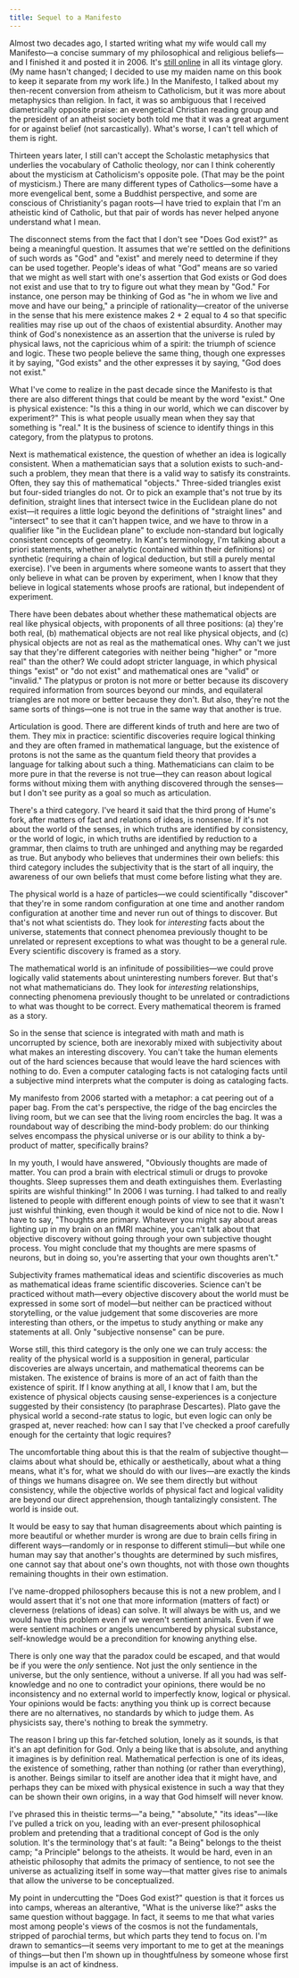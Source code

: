 ```yaml
---
title: Sequel to a Manifesto
---
```


Almost two decades ago, I started writing what my wife would call my Manifesto—a concise summary of my philosophical and religious beliefs—and I finished it and posted it in 2006. It's [still online](http://pivarski.watson.org/manifesto.html) in all its vintage glory. (My name hasn't changed; I decided to use my maiden name on this book to keep it separate from my work life.) In the Manifesto, I talked about my then-recent conversion from atheism to Catholicism, but it was more about metaphysics than religion. In fact, it was so ambiguous that I received diametrically opposite praise: an evengetical Christian reading group and the president of an atheist society both told me that it was a great argument for or against belief (not sarcastically). What's worse, I can't tell which of them is right.

Thirteen years later, I still can't accept the Scholastic metaphysics that underlies the vocabulary of Catholic theology, nor can I think coherently about the mysticism at Catholicism's opposite pole. (That may be the point of mysticism.) There are many different types of Catholics—some have a more evengelical bent, some a Buddhist perspective, and some are conscious of Christianity's pagan roots—I have tried to explain that I'm an atheistic kind of Catholic, but that pair of words has never helped anyone understand what I mean.

The disconnect stems from the fact that I don't see "Does God exist?" as being a meaningful question. It assumes that we're settled on the definitions of such words as "God" and "exist" and merely need to determine if they can be used together. People's ideas of what "God" means are so varied that we might as well start with one's assertion that God exists or God does not exist and use that to try to figure out what they mean by "God." For instance, one person may be thinking of God as "he in whom we live and move and have our being," a principle of rationality—creator of the universe in the sense that his mere existence makes 2 + 2 equal to 4 so that specific realities may rise up out of the chaos of existential absurdity. Another may think of God's nonexistence as an assertion that the universe is ruled by physical laws, not the capricious whim of a spirit: the triumph of science and logic. These two people believe the same thing, though one expresses it by saying, "God exists" and the other expresses it by saying, "God does not exist."

What I've come to realize in the past decade since the Manifesto is that there are also different things that could be meant by the word "exist." One is physical existence: "Is this a thing in our world, which we can discover by experiment?" This is what people usually mean when they say that something is "real." It is the business of science to identify things in this category, from the platypus to protons.

Next is mathematical existence, the question of whether an idea is logically consistent. When a mathematician says that a solution exists to such-and-such a problem, they mean that there is a valid way to satisfy its constraints. Often, they say this of mathematical "objects." Three-sided triangles exist but four-sided triangles do not. Or to pick an example that's not true by its definition, straight lines that intersect twice in the Euclidean plane do not exist—it requires a little logic beyond the definitions of "straight lines" and "intersect" to see that it can't happen twice, and we have to throw in a qualifier like "in the Euclidean plane" to exclude non-standard but logically consistent concepts of geometry. In Kant's terminology, I'm talking about a priori statements, whether analytic (contained within their definitions) or synthetic (requiring a chain of logical deduction, but still a purely mental exercise). I've been in arguments where someone wants to assert that they only believe in what can be proven by experiment, when I know that they believe in logical statements whose proofs are rational, but independent of experiment.

There have been debates about whether these mathematical objects are real like physical objects, with proponents of all three positions: (a) they're both real, (b) mathematical objects are not real like physical objects, and (c) physical objects are not as real as the mathematical ones. Why can't we just say that they're different categories with neither being "higher" or "more real" than the other? We could adopt stricter language, in which physical things "exist" or "do not exist" and mathematical ones are "valid" or "invalid." The platypus or proton is not more or better because its discovery required information from sources beyond our minds, and equilateral triangles are not more or better because they don't. But also, they're not the same sorts of things—one is not true in the same way that another is true.

Articulation is good. There are different kinds of truth and here are two of them. They mix in practice: scientific discoveries require logical thinking and they are often framed in mathematical language, but the existence of protons is not the same as the quantum field theory that provides a language for talking about such a thing. Mathematicians can claim to be more pure in that the reverse is not true—they can reason about logical forms without mixing them with anything discovered through the senses—but I don't see purity as a goal so much as articulation.

There's a third category. I've heard it said that the third prong of Hume's fork, after matters of fact and relations of ideas, is nonsense. If it's not about the world of the senses, in which truths are identified by consistency, or the world of logic, in which truths are identified by reduction to a grammar, then claims to truth are unhinged and anything may be regarded as true. But anybody who believes that undermines their own beliefs: this third category includes the subjectivity that is the start of all inquiry, the awareness of our own beliefs that must come before listing what they are.

The physical world is a haze of particles—we could scientifically "discover" that they're in some random configuration at one time and another random configuration at another time and never run out of things to discover. But that's not what scientists do. They look for _interesting_ facts about the universe, statements that connect phenomea previously thought to be unrelated or represent exceptions to what was thought to be a general rule. Every scientific discovery is framed as a story.

The mathematical world is an infinitude of possibilities—we could prove logically valid statements about uninteresting numbers forever. But that's not what mathematicians do. They look for _interesting_ relationships, connecting phenomena previously thought to be unrelated or contradictions to what was thought to be correct. Every mathematical theorem is framed as a story.

So in the sense that science is integrated with math and math is uncorrupted by science, both are inexorably mixed with subjectivity about what makes an interesting discovery. You can't take the human elements out of the hard sciences because that would leave the hard sciences with nothing to do. Even a computer cataloging facts is not cataloging facts until a subjective mind interprets what the computer is doing as cataloging facts.

My manifesto from 2006 started with a metaphor: a cat peering out of a paper bag. From the cat's perspective, the ridge of the bag encircles the living room, but we can see that the living room encircles the bag. It was a roundabout way of describing the mind-body problem: do our thinking selves encompass the physical universe or is our ability to think a by-product of matter, specifically brains?

In my youth, I would have answered, "Obviously thoughts are made of matter. You can prod a brain with electrical stimuli or drugs to provoke thoughts. Sleep supresses them and death extinguishes them. Everlasting spirits are wishful thinking!" In 2006 I was turning. I had talked to and really listened to people with different enough points of view to see that it wasn't just wishful thinking, even though it would be kind of nice not to die. Now I have to say, "Thoughts are primary. Whatever you might say about areas lighting up in my brain on an fMRI machine, you can't talk about that objective discovery without going through your own subjective thought process. You might conclude that my thoughts are mere spasms of neurons, but in doing so, you're asserting that your own thoughts aren't."

Subjectivity frames mathematical ideas and scientific discoveries as much as mathematical ideas frame scientific discoveries. Science can't be practiced without math—every objective discovery about the world must be expressed in some sort of model—but neither can be practiced without storytelling, or the value judgement that some discoveries are more interesting than others, or the impetus to study anything or make any statements at all. Only "subjective nonsense" can be pure.

Worse still, this third category is the only one we can truly access: the reality of the physical world is a supposition in general, particular discoveries are always uncertain, and mathematical theorems can be mistaken. The existence of brains is more of an act of faith than the existence of spirit. If I know anything at all, I know that I am, but the existence of physical objects causing sense-experiences is a conjecture suggested by their consistency (to paraphrase Descartes). Plato gave the physical world a second-rate status to logic, but even logic can only be grasped at, never reached: how can I say that I've checked a proof carefully enough for the certainty that logic requires?

The uncomfortable thing about this is that the realm of subjective thought—claims about what should be, ethically or aesthetically, about what a thing means, what it's for, what we should do with our lives—are exactly the kinds of things we humans disagree on. We see them directly but without consistency, while the objective worlds of physical fact and logical validity are beyond our direct apprehension, though tantalizingly consistent. The world is inside out.

It would be easy to say that human disagreements about which painting is more beautiful or whether murder is wrong are due to brain cells firing in different ways—randomly or in response to different stimuli—but while one human may say that another's thoughts are determined by such misfires, one cannot say that about one's own thoughts, not with those own thoughts remaining thoughts in their own estimation.

I've name-dropped philosophers because this is not a new problem, and I would assert that it's not one that more information (matters of fact) or cleverness (relations of ideas) can solve. It will always be with us, and we would have this problem even if we weren't sentient animals. Even if we were sentient machines or angels unencumbered by physical substance, self-knowledge would be a precondition for knowing anything else.

There is only one way that the paradox could be escaped, and that would be if you were the _only_ sentience. Not just the only sentience in the universe, but the only sentience, without a universe. If all you had was self-knowledge and no one to contradict your opinions, there would be no inconsistency and no external world to imperfectly know, logical or physical. Your opinions would be facts: anything you think up is correct because there are no alternatives, no standards by which to judge them. As physicists say, there's nothing to break the symmetry.

The reason I bring up this far-fetched solution, lonely as it sounds, is that it's an apt definition for God. Only a being like that is absolute, and anything it imagines is by definition real. Mathematical perfection is one of its ideas, the existence of something, rather than nothing (or rather than everything), is another. Beings similar to itself are another idea that it might have, and perhaps they can be mixed with physical existence in such a way that they can be shown their own origins, in a way that God himself will never know.

I've phrased this in theistic terms—"a being," "absolute," "its ideas"—like I've pulled a trick on you, leading with an ever-present philosophical problem and pretending that a traditional concept of God is the only solution. It's the terminology that's at fault: "a Being" belongs to the theist camp; "a Principle" belongs to the atheists. It would be hard, even in an atheistic philosophy that admits the primacy of sentience, to not see the universe as actualizing itself in some way—that matter gives rise to animals that allow the universe to be conceptualized.

My point in undercutting the "Does God exist?" question is that it forces us into camps, whereas an alterantive, "What is the universe like?" asks the same question without baggage. In fact, it seems to me that what varies most among people's views of the cosmos is not the fundamentals, stripped of parochial terms, but which parts they tend to focus on. I'm drawn to semantics—it seems very important to me to get at the meanings of things—but then I'm shown up in thoughtfulness by someone whose first impulse is an act of kindness.
